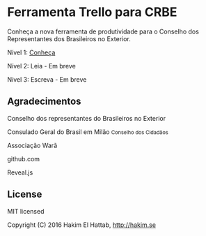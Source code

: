 # Ferramenta Trello para CRBE 

Conhe&ccedil;a a nova ferramenta de produtividade para o Conselho dos Representantes dos Brasileiros no Exterior. 

N&iacute;vel 1: [Conhe&ccedil;a](/trello-CRBE)


N&iacute;vel 2: Leia - Em breve

N&iacute;vel 3: Escreva - Em breve

## Agradecimentos

Conselho dos representantes do Brasileiros no Exterior

Consulado Geral do Brasil em Mil&atilde;o <small>Conselho dos Cidad&atilde;os</small>

Associa&ccedil;&atilde;o War&atilde;

github.com

Reveal.js

## License

MIT licensed

Copyright (C) 2016 Hakim El Hattab, http://hakim.se
